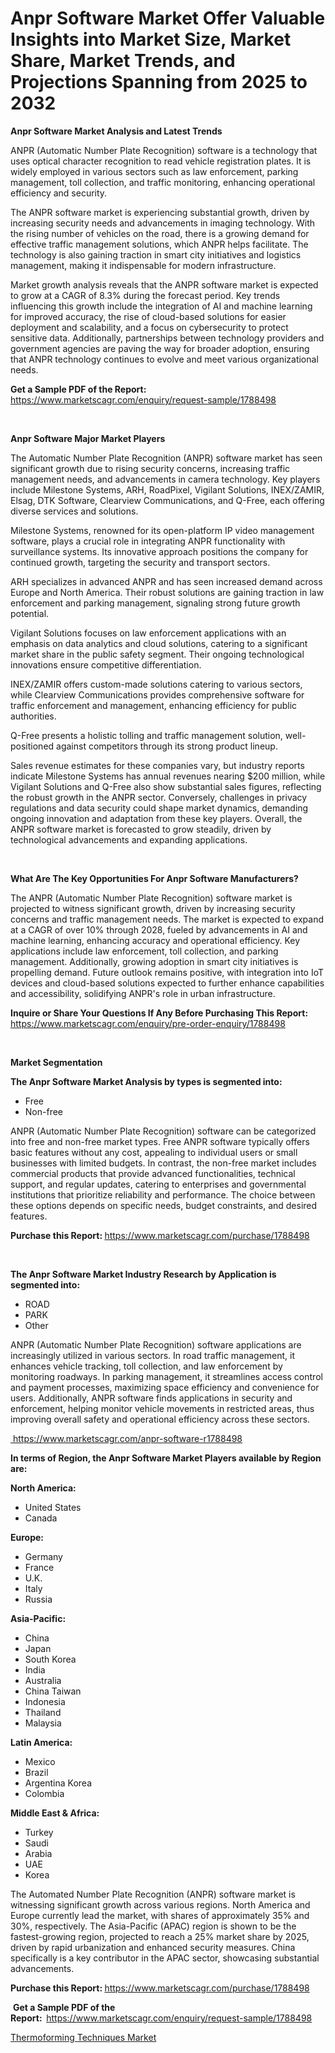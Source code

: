 <p><h1>Anpr Software Market Offer Valuable Insights into Market Size, Market Share, Market Trends, and Projections Spanning from 2025 to 2032</h1></p><p><strong>Anpr Software Market Analysis and Latest Trends</strong></p>
<p><p>ANPR (Automatic Number Plate Recognition) software is a technology that uses optical character recognition to read vehicle registration plates. It is widely employed in various sectors such as law enforcement, parking management, toll collection, and traffic monitoring, enhancing operational efficiency and security.</p><p>The ANPR software market is experiencing substantial growth, driven by increasing security needs and advancements in imaging technology. With the rising number of vehicles on the road, there is a growing demand for effective traffic management solutions, which ANPR helps facilitate. The technology is also gaining traction in smart city initiatives and logistics management, making it indispensable for modern infrastructure.</p><p>Market growth analysis reveals that the ANPR software market is expected to grow at a CAGR of 8.3% during the forecast period. Key trends influencing this growth include the integration of AI and machine learning for improved accuracy, the rise of cloud-based solutions for easier deployment and scalability, and a focus on cybersecurity to protect sensitive data. Additionally, partnerships between technology providers and government agencies are paving the way for broader adoption, ensuring that ANPR technology continues to evolve and meet various organizational needs.</p></p>
<p><strong>Get a Sample PDF of the Report:&nbsp;</strong> <a href="https://www.marketscagr.com/enquiry/request-sample/1788498?utm_campaign=3195&utm_medium=2&utm_source=Github&utm_content=ia&utm_term=09032025&utm_id=anpr-software">https://www.marketscagr.com/enquiry/request-sample/1788498</a></p>
<p>&nbsp;</p>
<p><strong>Anpr Software Major Market Players</strong></p>
<p><p>The Automatic Number Plate Recognition (ANPR) software market has seen significant growth due to rising security concerns, increasing traffic management needs, and advancements in camera technology. Key players include Milestone Systems, ARH, RoadPixel, Vigilant Solutions, INEX/ZAMIR, Elsag, DTK Software, Clearview Communications, and Q-Free, each offering diverse services and solutions.</p><p>Milestone Systems, renowned for its open-platform IP video management software, plays a crucial role in integrating ANPR functionality with surveillance systems. Its innovative approach positions the company for continued growth, targeting the security and transport sectors.</p><p>ARH specializes in advanced ANPR and has seen increased demand across Europe and North America. Their robust solutions are gaining traction in law enforcement and parking management, signaling strong future growth potential. </p><p>Vigilant Solutions focuses on law enforcement applications with an emphasis on data analytics and cloud solutions, catering to a significant market share in the public safety segment. Their ongoing technological innovations ensure competitive differentiation.</p><p>INEX/ZAMIR offers custom-made solutions catering to various sectors, while Clearview Communications provides comprehensive software for traffic enforcement and management, enhancing efficiency for public authorities.</p><p>Q-Free presents a holistic tolling and traffic management solution, well-positioned against competitors through its strong product lineup. </p><p>Sales revenue estimates for these companies vary, but industry reports indicate Milestone Systems has annual revenues nearing $200 million, while Vigilant Solutions and Q-Free also show substantial sales figures, reflecting the robust growth in the ANPR sector. Conversely, challenges in privacy regulations and data security could shape market dynamics, demanding ongoing innovation and adaptation from these key players. Overall, the ANPR software market is forecasted to grow steadily, driven by technological advancements and expanding applications.</p></p>
<p>&nbsp;</p>
<p><strong>What Are The Key Opportunities For Anpr Software Manufacturers?</strong></p>
<p><p>The ANPR (Automatic Number Plate Recognition) software market is projected to witness significant growth, driven by increasing security concerns and traffic management needs. The market is expected to expand at a CAGR of over 10% through 2028, fueled by advancements in AI and machine learning, enhancing accuracy and operational efficiency. Key applications include law enforcement, toll collection, and parking management. Additionally, growing adoption in smart city initiatives is propelling demand. Future outlook remains positive, with integration into IoT devices and cloud-based solutions expected to further enhance capabilities and accessibility, solidifying ANPR's role in urban infrastructure.</p></p>
<p><strong>Inquire or Share Your Questions If Any Before Purchasing This Report:</strong> <a href="https://www.marketscagr.com/enquiry/pre-order-enquiry/1788498?utm_campaign=3195&utm_medium=2&utm_source=Github&utm_content=ia&utm_term=09032025&utm_id=anpr-software">https://www.marketscagr.com/enquiry/pre-order-enquiry/1788498</a></p>
<p>&nbsp;</p>
<p><strong>Market Segmentation</strong></p>
<p><strong>The Anpr Software Market Analysis by types is segmented into:</strong></p>
<p><ul><li>Free</li><li>Non-free</li></ul></p>
<p><p>ANPR (Automatic Number Plate Recognition) software can be categorized into free and non-free market types. Free ANPR software typically offers basic features without any cost, appealing to individual users or small businesses with limited budgets. In contrast, the non-free market includes commercial products that provide advanced functionalities, technical support, and regular updates, catering to enterprises and governmental institutions that prioritize reliability and performance. The choice between these options depends on specific needs, budget constraints, and desired features.</p></p>
<p><strong>Purchase this Report:&nbsp;</strong><a href="https://www.marketscagr.com/purchase/1788498?utm_campaign=3195&utm_medium=2&utm_source=Github&utm_content=ia&utm_term=09032025&utm_id=anpr-software">https://www.marketscagr.com/purchase/1788498</a></p>
<p>&nbsp;</p>
<p><strong>The Anpr Software Market Industry Research by Application is segmented into:</strong></p>
<p><ul><li>ROAD</li><li>PARK</li><li>Other</li></ul></p>
<p><p>ANPR (Automatic Number Plate Recognition) software applications are increasingly utilized in various sectors. In road traffic management, it enhances vehicle tracking, toll collection, and law enforcement by monitoring roadways. In parking management, it streamlines access control and payment processes, maximizing space efficiency and convenience for users. Additionally, ANPR software finds applications in security and enforcement, helping monitor vehicle movements in restricted areas, thus improving overall safety and operational efficiency across these sectors.</p></p>
<p><a href="https://www.marketscagr.com/anpr-software-r1788498?utm_campaign=3195&utm_medium=2&utm_source=Github&utm_content=ia&utm_term=09032025&utm_id=anpr-software">&nbsp;https://www.marketscagr.com/anpr-software-r1788498</a></p>
<p><strong>In terms of Region, the Anpr Software Market Players available by Region are:</strong></p>
<p>
    <p> <strong> North America: </strong>
        <ul>
            <li>United States</li>
            <li>Canada</li>
        </ul>
        </p> 
    <p> <strong> Europe: </strong>
        <ul>
            <li>Germany</li>
            <li>France</li>
            <li>U.K.</li>
            <li>Italy</li>
            <li>Russia</li>
        </ul>
        </p> 
    <p> <strong> Asia-Pacific: </strong>
        <ul>
            <li>China</li>
            <li>Japan</li>
            <li>South Korea</li>
            <li>India</li>
            <li>Australia</li>
            <li>China Taiwan</li>
            <li>Indonesia</li>
            <li>Thailand</li>
            <li>Malaysia</li>
        </ul>
        </p> 
    <p> <strong> Latin America: </strong>
        <ul>
            <li>Mexico</li>
            <li>Brazil</li>
            <li>Argentina Korea</li>
            <li>Colombia</li>
        </ul>
        </p> 
    <p> <strong> Middle East & Africa: </strong>
        <ul>
            <li>Turkey</li>
            <li>Saudi</li>
            <li>Arabia</li>
            <li>UAE</li>
            <li>Korea</li>
        </ul>
    </p>
    </p>
<p><p>The Automated Number Plate Recognition (ANPR) software market is witnessing significant growth across various regions. North America and Europe currently lead the market, with shares of approximately 35% and 30%, respectively. The Asia-Pacific (APAC) region is shown to be the fastest-growing region, projected to reach a 25% market share by 2025, driven by rapid urbanization and enhanced security measures. China specifically is a key contributor in the APAC sector, showcasing substantial advancements.</p></p>
<p><strong>Purchase this Report: </strong><a href="https://www.marketscagr.com/purchase/1788498?utm_campaign=3195&utm_medium=2&utm_source=Github&utm_content=ia&utm_term=09032025&utm_id=anpr-software">https://www.marketscagr.com/purchase/1788498</a></p>
<p>&nbsp;<strong>Get a Sample PDF of the Report:&nbsp;&nbsp;</strong><a href="https://www.marketscagr.com/enquiry/request-sample/1788498?utm_campaign=3195&utm_medium=2&utm_source=Github&utm_content=ia&utm_term=09032025&utm_id=anpr-software">https://www.marketscagr.com/enquiry/request-sample/1788498</a></p>
<p><strong></strong></p>
<p><p><a href="https://github.com/tanckfelli84/Market-Research-Report-List-1/blob/main/thermoforming-techniques-market.md?utm_campaign=3195&utm_medium=2&utm_source=Github&utm_content=ia&utm_term=09032025&utm_id=anpr-software">Thermoforming Techniques Market</a></p></p>